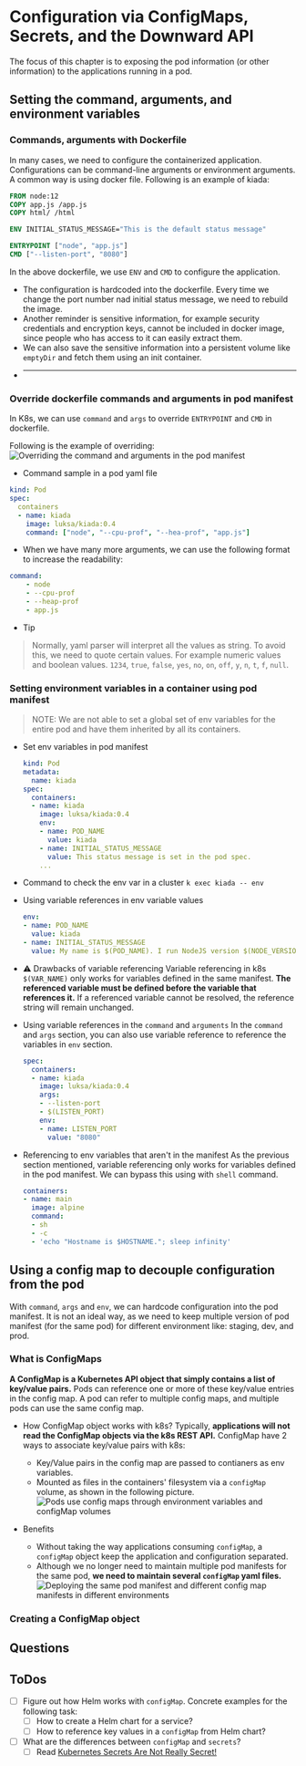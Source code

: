 # Configuration via ConfigMaps, Secrets, and the Downward API

The focus of this chapter is to exposing the pod information (or other information) to the applications running in a pod.

## Setting the command, arguments, and environment variables


### Commands, arguments with Dockerfile
In many cases, we need to configure the containerized application. Configurations can be command-line arguments or environment arguments. A common way is using docker file. Following is an example of kiada: 
```dockerfile
FROM node:12
COPY app.js /app.js
COPY html/ /html

ENV INITIAL_STATUS_MESSAGE="This is the default status message"

ENTRYPOINT ["node", "app.js"]
CMD ["--listen-port", "8080"]
```

In the above dockerfile, we use `ENV` and `CMD` to configure the application. 
- The configuration is hardcoded into the dockerfile. Every time we change the port number nad initial status message, we need to rebuild the image.
- Another reminder is sensitive information, for example security credentials and encryption keys, cannot be included in docker image, since people who has access to it can easily extract them.
- We can also save the sensitive information into a persistent volume like `emptyDir` and fetch them using an init container.
- ****

### Override dockerfile commands and arguments in pod manifest

In K8s, we can use `command` and `args` to override `ENTRYPOINT` and `CMD` in dockerfile.

Following is the example of overriding: 
![Overriding the command and arguments in the pod manifest](https://drek4537l1klr.cloudfront.net/luksa3/v-14/Figures/09image002.png)

- Command sample in a pod yaml file
```yaml
kind: Pod
spec:
  containers
  - name: kiada
    image: luksa/kiada:0.4
    command: ["node", "--cpu-prof", "--hea-prof", "app.js"]
```

- When we have many more arguments, we can use the following format to increase the readability: 
```yaml
command:
    - node
    - --cpu-prof
    - --heap-prof
    - app.js
```

- Tip
> Normally, yaml parser will interpret all the values as string. To avoid this, we need to quote certain values. For example numeric values and boolean values. `1234`, `true`, `false`, `yes`, `no`, `on`, `off`, `y`, `n`, `t`, `f`, `null`.

### Setting environment variables in a container using pod manifest

> NOTE: We are not able to set a global set of env variables for the entire pod and have them inherited by all its containers.

- Set env variables in pod manifest
  ```yaml
  kind: Pod
  metadata:
    name: kiada
  spec:
    containers:
    - name: kiada
      image: luksa/kiada:0.4
      env:
      - name: POD_NAME
        value: kiada
      - name: INITIAL_STATUS_MESSAGE
        value: This status message is set in the pod spec.
      ...
  ```

- Command to check the env var in a cluster
  `k exec kiada -- env`

- Using variable references in env variable values
  ```yaml
  env:
  - name: POD_NAME
    value: kiada
  - name: INITIAL_STATUS_MESSAGE
    value: My name is $(POD_NAME). I run NodeJS version $(NODE_VERSION).
  ```

- :warning: Drawbacks of variable referencing
  Variable referencing in k8s `$(VAR_NAME)` only works for variables defined in the same manifest. **The referenced variable must be defined before the variable that references it.** If a referenced variable cannot be resolved, the reference string will remain unchanged.

- Using variable references in the `command` and `arguments`
  In the `command` and `args` section, you can also use variable reference to reference the variables in `env` section.
  ```yaml
  spec:
    containers:
    - name: kiada
      image: luksa/kiada:0.4
      args:
      - --listen-port
      - $(LISTEN_PORT)
      env:
      - name: LISTEN_PORT
        value: "8080"
  ```

- Referencing to env variables that aren't in the manifest
  As the previous section mentioned, variable referencing only works for variables defined in the pod manifest. We can bypass this using with `shell` command. 
  ```yaml
  containers:
  - name: main
    image: alpine
    command:
    - sh
    - -c
    - 'echo "Hostname is $HOSTNAME."; sleep infinity'
  ```

## Using a config map to decouple configuration from the pod

With `command`, `args` and `env`, we can hardcode configuration into the pod manifest. It is not an ideal way, as we need to keep multiple version of pod manifest (for the same pod) for different environment like: staging, dev, and prod.

### What is ConfigMaps

**A ConfigMap is a Kubernetes API object that simply contains a list of key/value pairs.** Pods can reference one or more of these key/value entries in the config map. A pod can refer to multiple config maps, and multiple pods can use the same config map.

- How ConfigMap object works with k8s? 
  Typically, **applications will not read the ConfigMap objects via the k8s REST API.** ConfigMap have 2 ways to associate key/value pairs with k8s: 
  - Key/Value pairs in the config map are passed to contianers as env variables.
  - Mounted as files in the containers' filesystem via a `configMap` volume, as shown in the following picture.
  ![Pods use config maps through environment variables and configMap volumes](https://drek4537l1klr.cloudfront.net/luksa3/v-14/Figures/09image004.png)

- Benefits
  - Without taking the way applications consuming `configMap`, a `configMap` object keep the application and configuration separated.
  - Although we no longer need to maintain multiple pod manifests for the same pod, **we need to maintain several `configMap` yaml files.** 
  ![Deploying the same pod manifest and different config map manifests in different environments](https://drek4537l1klr.cloudfront.net/luksa3/v-14/Figures/09image005.png)

### Creating a ConfigMap object





## Questions

## ToDos
- [ ] Figure out how Helm works with `configMap`. Concrete examples for the following task:
  - [ ] How to create a Helm chart for a service?
  - [ ] How to reference key values in a `configMap` from Helm chart?
- [ ] What are the differences between `configMap` and `secrets`?
  - [ ] Read [Kubernetes Secrets Are Not Really Secret!](https://auth0.com/blog/kubernetes-secrets-management/)
